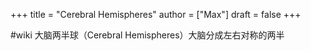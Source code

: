 +++
title = "Cerebral Hemispheres"
author = ["Max"]
draft = false
+++

\#wiki
大脑两半球（Cerebral Hemispheres）大脑分成左右对称的两半
